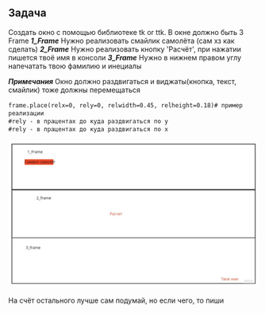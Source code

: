 ## Задача ##
Создать окно с помощью библиотеке tk or ttk.
В окне должно быть 3 Frame
***1_Frame***
Нужно реализовать смайлик самолёта (сам хз как сделать)
***2_Frame***
Нужно реализовать кнопку 'Расчёт', при нажатии пишется твоё имя в консоли 
***3_Frame***
Нужно в нижнем правом углу напечатать твою фамилию и инециалы

***Примечания***
Окно должно раздвигаться и виджаты(кнопка, текст, смайлик) тоже должны перемещаться
```shell
frame.place(relx=0, rely=0, relwidth=0.45, relheight=0.18)# пример реализации
#rely - в працентах до куда раздвигаться по y
#rely - в працентах до куда раздвигаться по x
```
![img.png](img.png)

На счёт остального лучше сам подумай, но если чего, то пиши